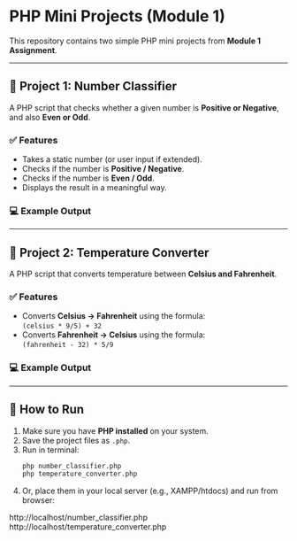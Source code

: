# PHP Mini Projects (Module 1)

This repository contains two simple PHP mini projects from **Module 1 Assignment**.

---

## 📌 Project 1: Number Classifier
A PHP script that checks whether a given number is **Positive or Negative**, and also **Even or Odd**.

### ✅ Features
- Takes a static number (or user input if extended).
- Checks if the number is **Positive / Negative**.
- Checks if the number is **Even / Odd**.
- Displays the result in a meaningful way.

### 💻 Example Output

---

## 📌 Project 2: Temperature Converter
A PHP script that converts temperature between **Celsius and Fahrenheit**.

### ✅ Features
- Converts **Celsius → Fahrenheit** using the formula:  
  `(celsius * 9/5) + 32`
- Converts **Fahrenheit → Celsius** using the formula:  
  `(fahrenheit - 32) * 5/9`

### 💻 Example Output

---

## 🚀 How to Run
1. Make sure you have **PHP installed** on your system.
2. Save the project files as `.php`.
3. Run in terminal:
   ```bash
   php number_classifier.php
   php temperature_converter.php
4. Or, place them in your local server (e.g., XAMPP/htdocs) and run from browser:

http://localhost/number_classifier.php
http://localhost/temperature_converter.php

